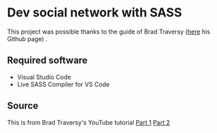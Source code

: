 # Dev social network with SASS

This project was possible thanks to the guide of Brad Traversy ([here](https://github.com/bradtraversy) his Github page) .

## Required software

- Visual Studio Code
- Live SASS Compiler for VS Code

## Source

This is from Brad Traversy's YouTube tutorial
[Part 1](https://www.youtube.com/watch?v=IFM9hbapeA0)
[Part 2](https://www.youtube.com/watch?v=xoxJxifNWPE)

